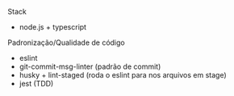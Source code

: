 Stack
* node.js + typescript

Padronização/Qualidade de código
* eslint
* git-commit-msg-linter (padrão de commit)
* husky + lint-staged (roda o eslint para nos arquivos em stage)
* jest (TDD)